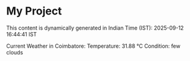 # My Project

This content is dynamically generated in Indian Time (IST): 2025-09-12 16:44:41 IST


Current Weather in Coimbatore:
Temperature: 31.88 °C
Condition: few clouds
